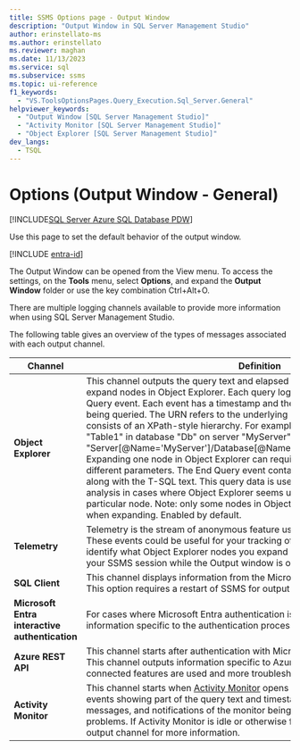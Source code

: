 ```yaml
---
title: SSMS Options page - Output Window
description: "Output Window in SQL Server Management Studio"
author: erinstellato-ms
ms.author: erinstellato
ms.reviewer: maghan
ms.date: 11/13/2023
ms.service: sql
ms.subservice: ssms
ms.topic: ui-reference
f1_keywords:
  - "VS.ToolsOptionsPages.Query_Execution.Sql_Server.General"
helpviewer_keywords:
  - "Output Window [SQL Server Management Studio]"
  - "Activity Monitor [SQL Server Management Studio]"
  - "Object Explorer [SQL Server Management Studio]"
dev_langs:
  - TSQL
---
```


# Options (Output Window - General)

[!INCLUDE[SQL Server Azure SQL Database PDW](../../includes/applies-to-version/sql-asdb-asdbmi-pdw.md)]

Use this page to set the default behavior of the output window.

[!INCLUDE [entra-id](../../includes/entra-id-hard-coded.md)]

The Output Window can be opened from the View menu. To access the settings, on the **Tools** menu, select **Options**, and expand the **Output Window** folder or use the key combination Ctrl+Alt+O.

There are multiple logging channels available to provide more information when using SQL Server Management Studio.

The following table gives an overview of the types of messages associated with each output channel.

| Channel | Definition |
| ------- | ---------- |
| **Object Explorer** | This channel outputs the query text and elapsed times of SQL queries needed to expand nodes in Object Explorer. Each query logs a Begin Query and an End Query event. Each event has a timestamp and the URN associated with the entity being queried. The URN refers to the underlying SQL Management Object and consists of an XPath-style hierarchy. For example, the URN for a table named "Table1" in database "Db" on server "MyServer" would be "Server[@Name='MyServer']/Database[@Name='Db']/Table[/@Name='Table1']". Expanding one node in Object Explorer can require multiple such queries with different parameters. The End Query event contains the elapsed time of the query along with the T-SQL text. This query data is useful for server performance analysis in cases where Object Explorer seems unusually slow to expand a particular node. Note: only some nodes in Object Explorer provide this query detail when expanding. Enabled by default. |
| **Telemetry** | Telemetry is the stream of anonymous feature usage data collected by Microsoft. These events could be useful for your tracking of SSMS usage. It can help you identify what Object Explorer nodes you expand and what commands run during your SSMS session while the Output window is open. Enabled by default. |
| **SQL Client** | This channel displays information from the Microsoft.Data.SqlClient data provider. This option requires a restart of SSMS for output to appear. |
| **Microsoft Entra interactive authentication** | For cases where Microsoft Entra authentication is used, this channel outputs information specific to the authentication process. |
| **Azure REST API** | This channel starts after authentication with Microsoft Entra credentials occurs. This channel outputs information specific to Azure REST API calls when Azure-connected features are used and more troubleshooting information is needed. |
| **Activity Monitor** | This channel starts when [Activity Monitor](../../relational-databases/performance-monitor/activity-monitor.md) opens for a server. This stream contains events showing part of the query text and timestamp of each query, error messages, and notifications of the monitor being paused due to connectivity problems. If Activity Monitor is idle or otherwise failing to update, check this output channel for more information. |
